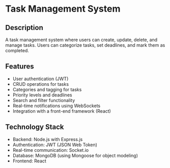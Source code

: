 # Task Management System

## Description
A task management system where users can create, update, delete, and manage tasks. Users can categorize tasks, set deadlines, and mark them as completed.

## Features
- User authentication (JWT)
- CRUD operations for tasks
- Categories and tagging for tasks
- Priority levels and deadlines
- Search and filter functionality
- Real-time notifications using WebSockets
- Integration with a front-end framework (React)

## Technology Stack
- Backend: Node.js with Express.js
- Authentication: JWT (JSON Web Token)
- Real-time communication: Socket.io
- Database: MongoDB (using Mongoose for object modeling)
- Frontend: React


